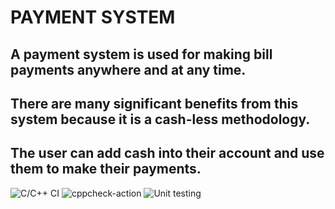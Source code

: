 # PAYMENT SYSTEM

## A payment system is used for making bill payments anywhere and at any time. 
## There are many significant benefits from this system because it is a cash-less methodology. 
## The user can add cash into their account and use them to make their payments.

![C/C++ CI](https://github.com/99002479/Test/workflows/C/C++%20CI/badge.svg)
![cppcheck-action](https://github.com/99002479/Test/workflows/cppcheck-action/badge.svg)
![Unit testing](https://github.com/99002479/Test/workflows/Unit%20testing/badge.svg)
